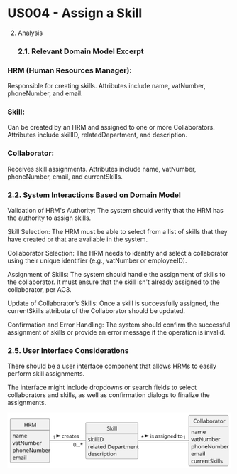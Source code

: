 # US004 - Assign a Skill 

2. Analysis
   ### 2.1. Relevant Domain Model Excerpt

### HRM (Human Resources Manager):
Responsible for creating skills.
Attributes include name, vatNumber, phoneNumber, and email.

### Skill:
Can be created by an HRM and assigned to one or more Collaborators.
Attributes include skillID, relatedDepartment, and description.

### Collaborator:
Receives skill assignments.
Attributes include name, vatNumber, phoneNumber, email, and currentSkills.

### 2.2. System Interactions Based on Domain Model

Validation of HRM's Authority: The system should verify that the HRM has the authority to assign skills.

Skill Selection: The HRM must be able to select from a list of skills that they have created or that are available in the system.

Collaborator Selection: The HRM needs to identify and select a collaborator using their unique identifier (e.g., vatNumber or employeeID).

Assignment of Skills: The system should handle the assignment of skills to the collaborator. It must ensure that the skill isn't already assigned to the collaborator, per AC3.

Update of Collaborator’s Skills: Once a skill is successfully assigned, the currentSkills attribute of the Collaborator should be updated.

Confirmation and Error Handling: The system should confirm the successful assignment of skills or provide an error message if the operation is invalid.

### 2.5. User Interface Considerations

There should be a user interface component that allows HRMs to easily perform skill assignments.

The interface might include dropdowns or search fields to select collaborators and skills, as well as confirmation dialogs to finalize the assignments.

![Domain Model](svg/us004-domain-model.svg)
